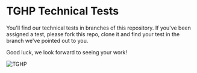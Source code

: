 # TGHP Technical Tests
You'll find our technical tests in branches of this repository. If you've been assigned a test, please fork this repo, clone it and find your test in the branch we've pointed out to you.

Good luck, we look forward to seeing your work!

![TGHP](https://i.imgur.com/jXy4Y1N.jpg)
